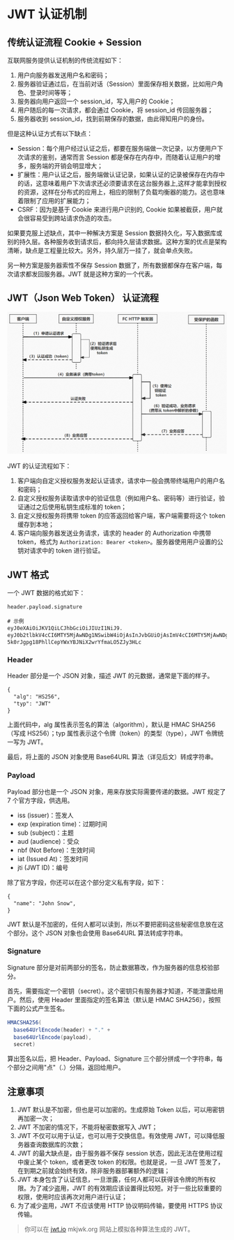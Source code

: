 # JWT 认证机制

## 传统认证流程 Cookie + Session

互联网服务提供认证机制的传统流程如下：

1. 用户向服务器发送用户名和密码；
2. 服务器验证通过后，在当前对话（Session）里面保存相关数据，比如用户角色、登录时间等等；
3. 服务器向用户返回一个 session_id，写入用户的 Cookie；
4. 用户随后的每一次请求，都会通过 Cookie，将 session_id 传回服务器；
5. 服务器收到 session_id，找到前期保存的数据，由此得知用户的身份。

但是这种认证方式有以下缺点：

- Session：每个用户经过认证之后，都要在服务端做一次记录，以方便用户下次请求的鉴别，通常而言 Session 都是保存在内存中，而随着认证用户的增多，服务端的开销会明显增大；
- 扩展性：用户认证之后，服务端做认证记录，如果认证的记录被保存在内存中的话，这意味着用户下次请求还必须要请求在这台服务器上,这样才能拿到授权的资源，这样在分布式的应用上，相应的限制了负载均衡器的能力。这也意味着限制了应用的扩展能力；
- CSRF：因为是基于 Cookie 来进行用户识别的, Cookie 如果被截获，用户就会很容易受到跨站请求伪造的攻击。

如果要克服上述缺点，其中一种解决方案是 Session 数据持久化，写入数据库或别的持久层。各种服务收到请求后，都向持久层请求数据。这种方案的优点是架构清晰，缺点是工程量比较大。另外，持久层万一挂了，就会单点失败。

另一种方案是服务器索性不保存 Session 数据了，所有数据都保存在客户端，每次请求都发回服务器。JWT 就是这种方案的一个代表。

## JWT（Json Web Token） 认证流程

![Alt text](./images/image.png)

JWT 的认证流程如下：

1. 客户端向自定义授权服务发起认证请求，请求中一般会携带终端用户的用户名和密码；
2. 自定义授权服务读取请求中的验证信息（例如用户名、密码等）进行验证，验证通过之后使用私钥生成标准的 token；
3. 自定义授权服务将携带 token 的应答返回给客户端，客户端需要将这个 token 缓存到本地；
4. 客户端向服务器发送业务请求，请求的 header 的 Authorization 中携带 token，格式为 `Authorization: Bearer <token>`。服务器使用用户设置的公钥对请求中的 token 进行验证。

## JWT 格式

一个 JWT 数据的格式如下：

```shell
header.payload.signature

# 示例
eyJ0eXAiOiJKV1QiLCJhbGciOiJIUzI1NiJ9.
eyJ0b2tlbkV4cCI6MTY5MjAwNDg1NSwibW4iOjAsInJvbGUiOjAsImV4cCI6MTY5MjAwNDg1NSwiaWF0IjoxNjkyMDAzMDU1fQ.
5k0rJgpg18PhllCepYWxYBJNiX2wrYfmaLO5ZJy3HLc
```

### Header

Header 部分是一个 JSON 对象，描述 JWT 的元数据，通常是下面的样子。

```
{
  "alg": "HS256",
  "typ": "JWT"
}
```

上面代码中，alg 属性表示签名的算法（algorithm），默认是 HMAC SHA256（写成 HS256）；typ 属性表示这个令牌（token）的类型（type），JWT 令牌统一写为 JWT。

最后，将上面的 JSON 对象使用 Base64URL 算法（详见后文）转成字符串。

### Payload

Payload 部分也是一个 JSON 对象，用来存放实际需要传递的数据。JWT 规定了 7 个官方字段，供选用。

- iss (issuer)：签发人
- exp (expiration time)：过期时间
- sub (subject)：主题
- aud (audience)：受众
- nbf (Not Before)：生效时间
- iat (Issued At)：签发时间
- jti (JWT ID)：编号

除了官方字段，你还可以在这个部分定义私有字段，如下：

```
{
  "name": "John Snow",
}
```

JWT 默认是不加密的，任何人都可以读到，所以不要把密码这些秘密信息放在这个部分。这个 JSON 对象也会使用 Base64URL 算法转成字符串。

### Signature

Signature 部分是对前两部分的签名，防止数据篡改，作为服务器的信息校验部分。

首先，需要指定一个密钥（secret）。这个密钥只有服务器才知道，不能泄露给用户。然后，使用 Header 里面指定的签名算法（默认是 HMAC SHA256），按照下面的公式产生签名。

```java
HMACSHA256(
  base64UrlEncode(header) + "." +
  base64UrlEncode(payload),
  secret)
```

算出签名以后，把 Header、Payload、Signature 三个部分拼成一个字符串，每个部分之间用"点"（.）分隔，返回给用户。

## 注意事项

1. JWT 默认是不加密，但也是可以加密的。生成原始 Token 以后，可以用密钥再加密一次；
2. JWT 不加密的情况下，不能将秘密数据写入 JWT；
3. JWT 不仅可以用于认证，也可以用于交换信息。有效使用 JWT，可以降低服务器查询数据库的次数；
4. JWT 的最大缺点是，由于服务器不保存 session 状态，因此无法在使用过程中废止某个 token，或者更改 token 的权限。也就是说，一旦 JWT 签发了，在到期之前就会始终有效，除非服务器部署额外的逻辑；
5. JWT 本身包含了认证信息，一旦泄露，任何人都可以获得该令牌的所有权限。为了减少盗用，JWT 的有效期应该设置得比较短。对于一些比较重要的权限，使用时应该再次对用户进行认证；
6. 为了减少盗用，JWT 不应该使用 HTTP 协议明码传输，要使用 HTTPS 协议传输。

> 你可以在 [jwt.io](https://jwt.io/#debugger-io) mkjwk.org 网站上模拟各种算法生成的 JWT。
